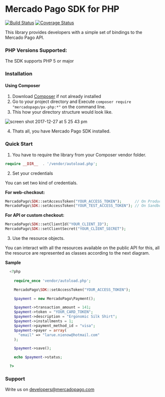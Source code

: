 # Mercado Pago SDK for PHP

[![Build Status](https://travis-ci.org/imasson/px-php.png)](https://travis-ci.org/imasson/px-php)
[![Coverage Status](https://coveralls.io/repos/github/imasson/px-php/badge.svg?branch=feature-ci-configuration-restclient)](https://coveralls.io/github/imasson/px-php?branch=feature-ci-configuration-restclient)

This library provides developers with a simple set of bindings to the Mercado Pago API.

### PHP Versions Supported:

The SDK supports PHP 5 or major

### Installation 

#### Using Composer

1. Download [Composer](https://getcomposer.org/download/) if not already installed
2. Go to your project directory and Execute `composer require "mercadopago/px-php:*"` on the command line.
3. This how your directory structure would look like.

![screen shot 2017-12-27 at 5 25 43 pm](https://user-images.githubusercontent.com/864790/34393031-6c1068a4-eb2e-11e7-933a-81a47ba7b727.png)

4. Thats all, you have Mercado Pago SDK installed.

### Quick Start 

1. You have to require the library from your Composer vendor folder.

  ```php
  require __DIR__  . '/vendor/autoload.php';
  ```

2. Set your credentials

  You can set two kind of credentials.

  **For web-checkout:**
  ```php
  MercadoPago\SDK::setAccessToken("YOUR_ACCESS_TOKEN");      // On Production
  MercadoPago\SDK::setAccessToken("YOUR_TEST_ACCESS_TOKEN"); // On Sandbox
  ```

  **For API or custom checkout:**
  ```php
  MercadoPago\SDK::setClientId("YOUR_CLIENT_ID");
  MercadoPago\SDK::setClientSecret("YOUR_CLIENT_SECRET");
  ```
  
3. Use the resource objects.

  You can interact with all the resources available on the public API for this, all the resource are represented as classes according to the next diagram.
  
  **Sample**
  
```php
  <?php
  
    require_once 'vendor/autoload.php';

    MercadoPago\SDK::setAccessToken("YOUR_ACCESS_TOKEN");

    $payment = new MercadoPago\Payment();

    $payment->transaction_amount = 141;
    $payment->token = "YOUR_CARD_TOKEN";
    $payment->description = "Ergonomic Silk Shirt";
    $payment->installments = 1;
    $payment->payment_method_id = "visa";
    $payment->payer = array(
      "email" => "larue.nienow@hotmail.com"
    );

    $payment->save();

    echo $payment->status;

  ?>
```
  
### Support 

Write us on developers@mercadopago.com
